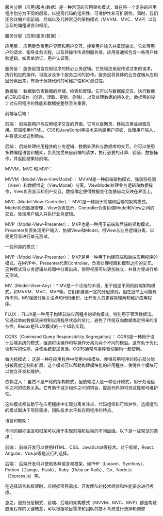 
服务分层（应用/服务/数据）是一种常见的应用架构模式，旨在将一个复杂的应用程序划分为不同的层级，以提高代码的组织性、可维护性和可扩展性。同时，我们还会详细介绍前端、后端以及几种常见的架构模式（MVVM、MVC、MVP）以及涉及的编程语言和框架。

服务分层（应用/服务/数据）：

应用层： 应用层负责用户界面和用户交互，接受用户输入并呈现输出。它处理用户的请求、指导业务流程，以及将操作传递到服务层。应用层通常包含一些用户体验逻辑，如表单验证、用户认证等。

服务层： 服务层包含应用程序的核心业务逻辑。它处理应用层传递过来的请求，执行相应的操作，可能涉及多个服务之间的协作。服务层将具体的业务逻辑从应用层分离出来，有助于保持代码的可维护性和可测试性。

数据层： 数据层负责数据的存储、检索和管理。它可以与数据库交互，执行数据的CRUD操作（创建、读取、更新、删除），以及处理数据的持久化。数据层的设计对应用程序的性能和数据完整性至关重要。

前端与后端：

前端： 前端是用户与应用程序交互的界面。它可以是网页、移动应用或桌面应用。前端使用HTML、CSS和JavaScript等技术来构建用户界面、处理用户输入，并将请求发送到后端。

后端： 后端处理应用程序的业务逻辑、数据处理和与数据库的交互。它可以使用多种编程语言和框架，负责接受来自前端的请求，执行必要的计算、验证、数据操作，并返回结果给前端。

MVVM、MVC 和 MVP：

MVVM（Model-View-ViewModel）： MVVM是一种前端架构模式，强调将视图（View）和数据绑定（ViewModel）分离。ViewModel处理业务逻辑和数据操作，View负责显示和用户交互。数据绑定使得数据变化能够自动反映在界面上。

MVC（Model-View-Controller）： MVC是一种用于前端和后端的架构模式。Model负责数据管理，View负责显示，Controller负责协调Model和View之间的交互，处理用户输入并执行业务逻辑。

MVP（Model-View-Presenter）： MVP也是一种用于前端和后端的架构模式。Presenter负责处理用户输入、协调View和Model，将View与业务逻辑分离，以便更容易进行单元测试。

一些同类的模式：

MVP（Model-View-Presenter）： MVP是另一种用于构建前端和后端应用程序的模式。在MVP中，Presenter代表Controller，负责处理视图和模型之间的交互。这种模式将业务逻辑从视图中分离出来，使得视图可以更加独立，并且方便进行单元测试。

MV（Model-View-Any）：* MV是一个泛指的术语，用于描述不同的前端架构模式，如MVVM、MVC、MVP等。它们都遵循一定的分层原则，但在细节上可能有所不同。MV强调分离关注点和代码组织，让开发人员更容易理解和维护应用程序。

FLUX： FLUX是一种用于构建前端应用程序的架构模式，特别用于管理数据流。它通过单向数据流来控制应用程序状态的变化，避免了传统双向数据绑定带来的复杂性。Redux是FLUX模式的一个知名实现。

CQRS（Command Query Responsibility Segregation）： CQRS是一种用于设计后端系统的模式，强调将读操作和写操作分离为两个不同的模型。这有助于优化读和写的性能，并使系统更加灵活。CQRS通常与事件驱动架构一起使用。

微内核模式： 这是一种在应用程序中使用内核模块，使得应用程序的核心部分能够被高度定制和扩展。这个模式可以帮助构建模块化的应用程序，使得各个模块可以独立开发和维护。

依赖注入： 虽然不是严格的架构模式，但依赖注入是一种设计模式，用于处理组件之间的依赖关系。它有助于减少组件之间的耦合，提高代码的可测试性和可维护性。

这些模式都有助于在应用程序中实现分离关注点、代码组织和可维护性。选择适当的模式取决于项目需求、团队技术水平和应用程序的特点。

语言和框架：

不同的编程语言和框架可以用于实现前端和后端的不同层级。以下是一些常见的选择：

前端： 前端开发可以使用HTML、CSS、JavaScript等技术。对于框架，React、Angular、Vue.js等是流行的选择。

后端： 后端开发可以使用多种语言和框架，如PHP（Laravel、Symfony）、Python（Django、Flask）、Ruby（Ruby on Rails）、Go、Node.js（Express.js）等。

在选择语言和框架时，应根据项目需求、开发团队的技术经验和性能要求进行考虑。

总之，服务分层模式、前端、后端和架构模式（MVVM、MVC、MVP）都是构建应用程序的关键概念，可以根据项目需求和团队的技术背景进行选择和调整
